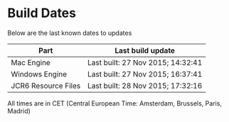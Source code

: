 # Build Dates

Below are the last known dates to updates

Part | Last build update
-----|-----
Mac Engine | Last built: 27 Nov 2015; 14:32:41
Windows Engine | Last built: 27 Nov 2015; 16:37:41
JCR6 Resource Files | Last built: 28 Nov 2015; 17:32:16
All times are in CET (Central European Time: Amsterdam, Brussels, Paris, Madrid)



